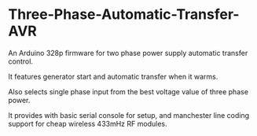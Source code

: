 # Three-Phase-Automatic-Transfer-AVR

An Arduino 328p firmware for two phase power supply automatic transfer control.

It features generator start and automatic transfer when it warms. 

Also selects single phase input from the best voltage value of three phase power.

It provides with basic serial console for setup, and manchester line coding support for cheap wireless 433mHz RF modules.

